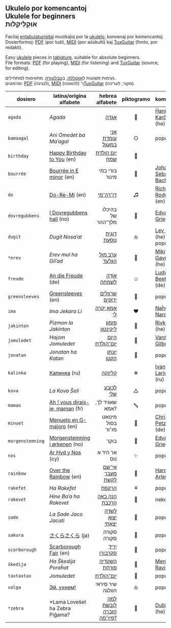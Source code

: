 ## Ukulelo por komencantoj<br />Ukulele for beginners<br />אוּקַלֵּיקַלּוּת

Facilaj [entabulaturigitaj](https://eo.wikipedia.org/wiki/Tabulaturo) muzikaĵoj por la [ukulelo](https://eo.wikipedia.org/wiki/Ukulelo), konvenaj por komencantoj.  
Dosierformoj: [PDF](https://eo.wikipedia.org/wiki/Portebla_dokumentformo) (por ludi), [MIDI](https://eo.wikipedia.org/wiki/MIDI) (por aŭskulti) kaj [TuxGuitar](https://en.wikipedia.org/wiki/TuxGuitar) (fonto, por redakti).

Easy [ukulele](https://en.wikipedia.org/wiki/Ukulele) pieces in [tablature](https://en.wikipedia.org/wiki/Tablature), suitable for absolute beginners.  
File formats: [PDF](https://en.wikipedia.org/wiki/Portable_Document_Format) (for playing), [MIDI](https://en.wikipedia.org/wiki/Musical_Instrument_Digital_Interface) (for listening) and [TuxGuitar](https://en.wikipedia.org/wiki/TuxGuitar) (source, for editing).

נעימות פשוטות ל[אוקוללה](https://he.wikipedia.org/wiki/%D7%99%D7%95%D7%A7%D7%95%D7%9C%D7%99%D7%9C%D7%99), ב[טבלטורה](https://he.wikipedia.org/wiki/%D7%98%D7%91%D7%9C%D7%98%D7%95%D7%A8%D7%94_%D7%9C%D7%9B%D7%9C%D7%99%D7%9D_%D7%A9%D7%95%D7%A0%D7%99%D7%9D). מתאימות למתחילים.  
פורמטים: [PDF](https://he.wikipedia.org/wiki/Portable_Document_Format) (לנגינה), [MIDI](https://he.wikipedia.org/wiki/MIDI) (להאזנה) ו־[TuxGuitar](https://en.wikipedia.org/wiki/TuxGuitar) (מקור, לעריכה).



dosiero          | latina/origina alfabete              | hebrea alfabete              | piktogramo | komposisto
---------------- | ------------------------------------ | -------------------:         | :--------: | -------------------------------
`agada`          | *Agada*                              | [אגדה][c]                    | 🌴          | [Ĥanina Karĉevski][d] (he)
`bamaagal`       | *Ani Omedet ba Maʾagal*              | [אני עומדת במעגל][#]         | ○          | popola
`birthday`       | [Happy Birthday to You][*] (en)      | [יום הולדת שמח][א]           | 🎈          | 
`bourrée`        | [Bourrée in E minor][t] (en)         | בורי במי מינור               | 💃          | [Johann Sebastian Bach][!] (de)
`do`             | [Do-Re-Mi][ĥ] (en)                   | [דו־רה־מי][i]                | ♫          | [Richard Rodgers][j] (en)
`dovregubbens`   | [I Dovregubbens hall][ŝ] (no)        | בהיכלו של מלך־ההר            | 👑          | [Edvard Grieg][s] (no)
`dugit`          | *Dugit Nosaʾat*                      | [דוגית נוסעת][5]             | ⛵          | [Lev Ŝvarc][h] (he) / popola
`*erev`          | *Erev mul ha Gilʾad*                 | [ערב מול הגלעד][l]           | 🐑          | [Miki Gavrielov][m] (he)
`freude`         | [An die Freude][3] (de)              | [אוֹדָה לשמחה][6]              | ☺          | [Ludwig van Beethoven][8] (de)
`greensleeves`   | [Greensleeves][%] (en)               | [שרוולים ירוקים][^]          | 👕          | popola
`ima`            | *Ima Jekara Li*                      | [אמא יקרה לי][ĵ]             | ♥          | [Naĥum Nardi][k] (he)
`jakinton`       | *Pizmon la Jakinton*                 | [פזמון ליקינטון][e]          | 🌛          | [Rivka Gvili][f] (he)
`jomuledet`      | *Hajom Jomuledet*                    | [היום יום־הולדת][g]          | 🎈          | [Varda Gilboa][ĝ] (he)
`jonatan`        | *Jonatan ha Katan*                   | [יונתן הקטן][4]              | 🌳          | popola
`kalinka`        | [Калинка][ה] (ru)                    | [קלינקה][ו]                  | ❄          | [Ivan Larionov][ז] (ru)
`kova`           | *La Kova Ŝeli*                       | [לכובע שלי][ח]               | △          | popola
`maman`          | [Ah ! vous dirais-je, maman][&] (fr) | שאגיד לך, אמא?               | 🔤          | popola
`minuet`         | [Menueto en G-maĵoro][p] (en)        | מינואט בסול מז׳ור            | 💃          | [Christian Petzold][q] (de)
`morgenstemning` | [Morgenstemning i ørkenen][r] (no)   | בוקר                         | 🌅          | [Edvard Grieg][s] (no)
`nos`            | [Ar Hyd y Nos][$] (cy)               | אר היד א נוס                 | ✨          | popola
`rainbow`        | [Over the Rainbow][2] (en)           | [אי־שם מעבר לקשת][7]         | 🌈          | [Harold Arlen][1] (en)
`rakefet`        | *Ha Rakefet*                         | [הרקפת][ב]                   | ⚘          | popola
`rakevet`        | *Hine Baʾa ha Rakevet*               | [הנה באה הרכבת][9]           | 🚂          | nekonata
`sade`           | *La Sade Jaco Jacati*                | [לשדה יצוא יצאתי][ĉ]         | 🐎          | popola
`sakura`         | [さくらさくら][@] (ja)               | סקורה סקורה                  | 🌸          | popola
`scarborough`    | [Scarborough Fair][n] (en)           | [יריד סקרבורו][o]            | 🌿          | popola
`ŝkedija`        | *Ha Ŝkedija Poraĥat*                 | [השקדיה פורחת][a]            | 🌸          | [Menaŝe Ravina][b] (he)
`taxtaxtax`      | *Jomuledet*                          | [יום־הולדת][ט]               | 🎈          | popola
`volga`          | [Эй, ухнем!][י]                      | שיר סיראי הוולגה             | ⛵          | popola
`*zebra`         | *Lama Loveŝet ha Zebra Piĝama?       | [למה לובשת הזברה פיז׳מה?][ג] | 📅          | [Dubi Zelcer][ד] (he)

[1]: https://en.wikipedia.org/wiki/Harold_Arlen
[2]: https://en.wikipedia.org/wiki/Over_the_Rainbow
[3]: https://de.wikipedia.org/wiki/An_die_Freude
[4]: http://www.zemereshet.co.il/song.asp?id=2605
[5]: http://www.zemereshet.co.il/song.asp?id=1595
[6]: https://he.wikipedia.org/wiki/%D7%94%D7%90%D7%95%D7%93%D7%94_%D7%9C%D7%A9%D7%9E%D7%97%D7%94
[7]: https://he.wikipedia.org/wiki/Over_the_Rainbow
[8]: https://de.wikipedia.org/wiki/Ludwig_van_Beethoven
[9]: http://www.zemereshet.co.il/song.asp?id=1703
[a]: http://www.zemereshet.co.il/song.asp?id=244
[b]: https://he.wikipedia.org/wiki/%D7%9E%D7%A0%D7%A9%D7%94_%D7%A8%D7%91%D7%99%D7%A0%D7%90
[c]: http://www.zemereshet.co.il/song.asp?id=1
[ĉ]: http://www.zemereshet.co.il/song.asp?id=1770
[d]: https://he.wikipedia.org/wiki/%D7%97%D7%A0%D7%99%D7%A0%D7%90_%D7%A7%D7%A8%D7%A6%27%D7%91%D7%A1%D7%A7%D7%99
[e]: https://he.wikipedia.org/wiki/%D7%A8%D7%91%D7%A7%D7%94_%D7%92%D7%95%D7%99%D7%9C%D7%99
[f]: http://www.zemereshet.co.il/song.asp?id=555
[g]: http://www.zemereshet.co.il/song.asp?id=4501
[ĝ]: http://www.zemereshet.co.il/artist.asp?id=2780
[h]: http://www.zemereshet.co.il/artist.asp?id=1086
[ĥ]: https://en.wikipedia.org/wiki/Do-Re-Mi
[i]: https://he.wikipedia.org/wiki/%D7%93%D7%95-%D7%A8%D7%94-%D7%9E%D7%99_(%D7%A9%D7%99%D7%A8)
[j]: https://en.wikipedia.org/wiki/Richard_Rodgers
[ĵ]: http://www.zemereshet.co.il/song.asp?id=920
[k]: https://he.wikipedia.org/wiki/%D7%A0%D7%97%D7%95%D7%9D_%D7%A0%D7%A8%D7%93%D7%99
[l]: https://he.wikipedia.org/wiki/%D7%A2%D7%A8%D7%91_%D7%9E%D7%95%D7%9C_%D7%94%D7%92%D7%9C%D7%A2%D7%93
[m]: https://he.wikipedia.org/wiki/%D7%9E%D7%99%D7%A7%D7%99_%D7%92%D7%91%D7%A8%D7%99%D7%90%D7%9C%D7%95%D7%91
[n]: https://en.wikipedia.org/wiki/Scarborough_Fair_(ballad)
[o]: https://he.wikipedia.org/wiki/%D7%99%D7%A8%D7%99%D7%93_%D7%A1%D7%A7%D7%A8%D7%91%D7%95%D7%A8%D7%95_(%D7%91%D7%9C%D7%93%D7%94)
[p]: https://en.wikipedia.org/wiki/Minuet_in_G_major
[q]: https://en.wikipedia.org/wiki/Christian_Petzold_(composer)
[r]: https://no.wikipedia.org/wiki/Morgenstemning_i_%C3%B8rkenen
[s]: https://no.wikipedia.org/wiki/Edvard_Grieg
[ŝ]: https://no.wikipedia.org/wiki/I_Dovregubbens_hall
[t]: https://en.wikipedia.org/wiki/Bourr%C3%A9e_in_E_minor
[!]: https://de.wikipedia.org/wiki/Johann_Sebastian_Bach
[@]: https://ja.wikipedia.org/wiki/%E3%81%95%E3%81%8F%E3%82%89%E3%81%95%E3%81%8F%E3%82%89
[#]: http://www.zemereshet.co.il/song.asp?id=976
[$]: https://cy.wikipedia.org/wiki/Ar_Hyd_y_Nos
[%]: https://en.wikipedia.org/wiki/Greensleeves
[^]: https://he.wikipedia.org/wiki/Greensleeves
[&]: https://fr.wikipedia.org/wiki/Ah_!_vous_dirai-je,_maman
[*]: https://en.wikipedia.org/wiki/Happy_Birthday_to_You
[א]: https://he.wikipedia.org/wiki/%D7%99%D7%95%D7%9D_%D7%94%D7%95%D7%9C%D7%93%D7%AA_%D7%A9%D7%9E%D7%97
[ב]: http://zemer.co.il/song.asp?id=2751
[ג]: https://he.wikipedia.org/wiki/%D7%9E%D7%99_%D7%99%D7%95%D7%93%D7%A2_%D7%9E%D7%93%D7%95%D7%A2_%D7%95%D7%9C%D7%9E%D7%94_%D7%9C%D7%95%D7%91%D7%A9%D7%AA_%D7%94%D7%96%D7%91%D7%A8%D7%94_%D7%A4%D7%99%D7%92%27%D7%9E%D7%94
[ד]: https://he.wikipedia.org/wiki/%D7%93%D7%95%D7%91%D7%99_%D7%96%D7%9C%D7%A6%D7%A8
[ה]: https://ru.wikipedia.org/wiki/%D0%9A%D0%B0%D0%BB%D0%B8%D0%BD%D0%BA%D0%B0
[ו]: https://he.wikipedia.org/wiki/%D7%A7%D7%9C%D7%99%D7%A0%D7%A7%D7%94
[ז]: https://ru.wikipedia.org/wiki/%D0%9B%D0%B0%D1%80%D0%B8%D0%BE%D0%BD%D0%BE%D0%B2,_%D0%98%D0%B2%D0%B0%D0%BD_%D0%9F%D0%B5%D1%82%D1%80%D0%BE%D0%B2%D0%B8%D1%87
[ח]: http://www.zemereshet.co.il/song.asp?id=1934
[ט]: http://www.zemereshet.co.il/song.asp?id=995
[י]: https://ru.wikipedia.org/wiki/%D0%94%D1%83%D0%B1%D0%B8%D0%BD%D1%83%D1%88%D0%BA%D0%B0

